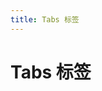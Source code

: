 ```yaml
---
title: Tabs 标签
---
```


# Tabs 标签 <Badge text="pass" type="success"/> <Badge text="0.0.3+"/>

<tabs-demo></tabs-demo>
<tabs-attributes></tabs-attributes>
<tabs-item-attributes></tabs-item-attributes>
<tabs-pane-attributes></tabs-pane-attributes>
